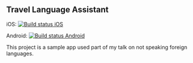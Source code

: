 ## Travel Language Assistant



iOS: [![Build status iOS](https://build.appcenter.ms/v0.1/apps/e593eca0-1ac1-48e2-a8fb-07dbfab62ce7/branches/master/badge)](https://appcenter.ms)

Android: [![Build status Android](https://build.appcenter.ms/v0.1/apps/d66b6c3e-e0b4-41c1-abd1-066c0940a3e9/branches/master/badge)](https://appcenter.ms)

This project is a sample app used part of my talk on not speaking foreign languages.